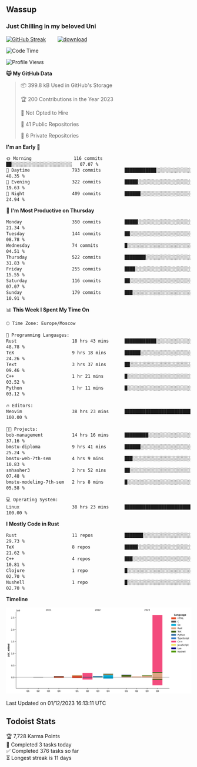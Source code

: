 ## Wassup 
### Just Chilling in my beloved Uni 

<!--
-->

[![GitHub Streak](http://github-readme-streak-stats.herokuapp.com?user=archeoss&theme=shades-of-purple&hide_border=true&date_format=j%20M%5B%20Y%5D)](https://git.io/streak-stats)&nbsp;&nbsp;&nbsp;&nbsp;&nbsp;&nbsp;&nbsp;&nbsp;[![download](https://user-images.githubusercontent.com/68448737/147796309-d8b65b1d-4dde-40d9-b03a-2b42aaa6cd43.jpeg)
](http://bmstu.ru/)

<!--START_SECTION:waka-->
![Code Time](http://img.shields.io/badge/Code%20Time-2%2C154%20hrs%2030%20mins-blue)

![Profile Views](http://img.shields.io/badge/Profile%20Views-1-blue)

**🐱 My GitHub Data** 

> 📦 399.8 kB Used in GitHub's Storage 
 > 
> 🏆 200 Contributions in the Year 2023
 > 
> 🚫 Not Opted to Hire
 > 
> 📜 41 Public Repositories 
 > 
> 🔑 6 Private Repositories 
 > 
**I'm an Early 🐤** 

```text
🌞 Morning                116 commits         ██░░░░░░░░░░░░░░░░░░░░░░░   07.07 % 
🌆 Daytime                793 commits         ████████████░░░░░░░░░░░░░   48.35 % 
🌃 Evening                322 commits         █████░░░░░░░░░░░░░░░░░░░░   19.63 % 
🌙 Night                  409 commits         ██████░░░░░░░░░░░░░░░░░░░   24.94 % 
```
📅 **I'm Most Productive on Thursday** 

```text
Monday                   350 commits         █████░░░░░░░░░░░░░░░░░░░░   21.34 % 
Tuesday                  144 commits         ██░░░░░░░░░░░░░░░░░░░░░░░   08.78 % 
Wednesday                74 commits          █░░░░░░░░░░░░░░░░░░░░░░░░   04.51 % 
Thursday                 522 commits         ████████░░░░░░░░░░░░░░░░░   31.83 % 
Friday                   255 commits         ████░░░░░░░░░░░░░░░░░░░░░   15.55 % 
Saturday                 116 commits         ██░░░░░░░░░░░░░░░░░░░░░░░   07.07 % 
Sunday                   179 commits         ███░░░░░░░░░░░░░░░░░░░░░░   10.91 % 
```


📊 **This Week I Spent My Time On** 

```text
🕑︎ Time Zone: Europe/Moscow

💬 Programming Languages: 
Rust                     18 hrs 43 mins      ████████████░░░░░░░░░░░░░   48.78 % 
TeX                      9 hrs 18 mins       ██████░░░░░░░░░░░░░░░░░░░   24.26 % 
Text                     3 hrs 37 mins       ██░░░░░░░░░░░░░░░░░░░░░░░   09.46 % 
C++                      1 hr 21 mins        █░░░░░░░░░░░░░░░░░░░░░░░░   03.52 % 
Python                   1 hr 11 mins        █░░░░░░░░░░░░░░░░░░░░░░░░   03.12 % 

🔥 Editors: 
Neovim                   38 hrs 23 mins      █████████████████████████   100.00 % 

🐱‍💻 Projects: 
bob-management           14 hrs 16 mins      █████████░░░░░░░░░░░░░░░░   37.16 % 
bmstu-diploma            9 hrs 41 mins       ██████░░░░░░░░░░░░░░░░░░░   25.24 % 
bmstu-web-7th-sem        4 hrs 9 mins        ███░░░░░░░░░░░░░░░░░░░░░░   10.83 % 
smhasher3                2 hrs 52 mins       ██░░░░░░░░░░░░░░░░░░░░░░░   07.48 % 
bmstu-modeling-7th-sem   2 hrs 8 mins        █░░░░░░░░░░░░░░░░░░░░░░░░   05.58 % 

💻 Operating System: 
Linux                    38 hrs 23 mins      █████████████████████████   100.00 % 
```

**I Mostly Code in Rust** 

```text
Rust                     11 repos            ███████░░░░░░░░░░░░░░░░░░   29.73 % 
TeX                      8 repos             █████░░░░░░░░░░░░░░░░░░░░   21.62 % 
C++                      4 repos             ███░░░░░░░░░░░░░░░░░░░░░░   10.81 % 
Clojure                  1 repo              █░░░░░░░░░░░░░░░░░░░░░░░░   02.70 % 
Nushell                  1 repo              █░░░░░░░░░░░░░░░░░░░░░░░░   02.70 % 
```



**Timeline**

![Lines of Code chart](https://raw.githubusercontent.com/archeoss/archeoss/master/assets/bar_graph.png)


 Last Updated on 01/12/2023 16:13:11 UTC
<!--END_SECTION:waka-->

## Todoist Stats

<!-- TODO-IST:START -->
🏆  7,728 Karma Points           
🌸  Completed 3 tasks today           
✅  Completed 376 tasks so far           
⏳  Longest streak is 11 days
<!-- TODO-IST:END -->
